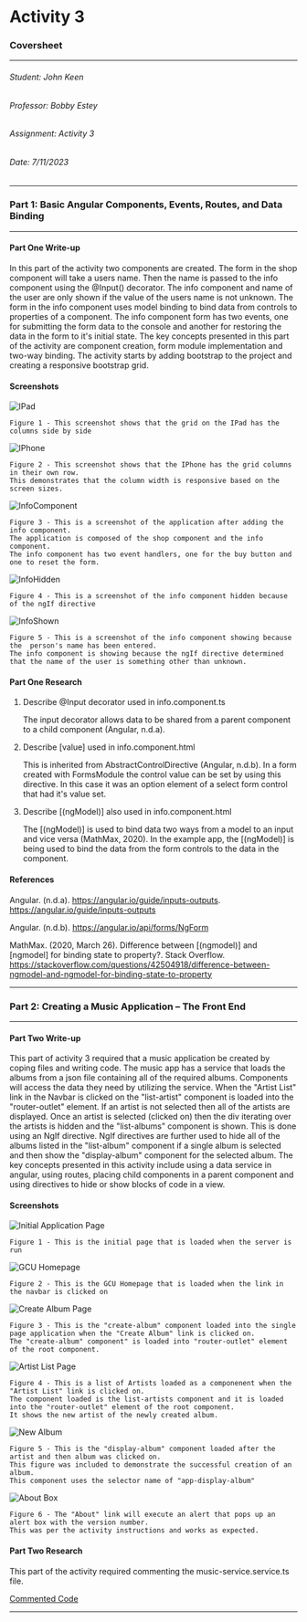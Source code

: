 # Activity 3

### Coversheet

---
###### Student: John Keen
###### Professor: Bobby Estey
###### Assignment: Activity 3
###### Date: 7/11/2023

---

### Part 1: Basic Angular Components, Events, Routes, and Data Binding

---

#### Part One Write-up

In this part of the activity two components are created.  The form in the shop component will take a users name.
Then the name is passed to the info component using the @Input() decorator.  The info component and name of the user are only shown if the value of the users name is not unknown.
The form in the info component uses model binding to bind data from controls to properties of a component.
The info component form has two events, one for submitting the form data to the console and another for restoring the data in the form to it's initial state.
The key concepts presented in this part of the activity are component creation, form module implementation and two-way binding.
The activity starts by adding bootstrap to the project and creating a responsive bootstrap grid.

#### Screenshots


![IPad](./Diagrams/Ipad.jpg)

    Figure 1 - This screenshot shows that the grid on the IPad has the columns side by side

![IPhone](./Diagrams/IPhone.jpg)
    
    Figure 2 - This screenshot shows that the IPhone has the grid columns in their own row.
    This demonstrates that the column width is responsive based on the screen sizes.

![InfoComponent](./Diagrams/InfoComponent.jpg)

    Figure 3 - This is a screenshot of the application after adding the info component.
    The application is composed of the shop component and the info component.
    The info component has two event handlers, one for the buy button and one to reset the form.

![InfoHidden](./Diagrams/InfoHidden.jpg)

    Figure 4 - This is a screenshot of the info component hidden because of the ngIf directive

![InfoShown](./Diagrams/InfoShown.jpg)

    Figure 5 - This is a screenshot of the info component showing because the  person's name has been entered.
    The info component is showing because the ngIf directive determined that the name of the user is something other than unknown.

#### Part One Research

1.	Describe @Input decorator used in info.component.ts

    The input decorator allows data to be shared from a parent component to a child component (Angular, n.d.a).

2.	Describe [value] used in info.component.html

    This is inherited from AbstractControlDirective (Angular, n.d.b).
    In a form created with FormsModule the control value can be set by using this directive.
    In this case it was an option element of a select form control that had it's value set.

3. Describe [(ngModel)] also used in info.component.html 


    The [(ngModel)] is used to bind data two ways from a model to an input and vice versa (MathMax, 2020).
    In the example app, the [(ngModel)] is being used to bind the data from the form controls to the data in the component.


#### References

Angular. (n.d.a). https://angular.io/guide/inputs-outputs. https://angular.io/guide/inputs-outputs

Angular. (n.d.b). https://angular.io/api/forms/NgForm

MathMax. (2020, March 26). Difference between [(ngmodel)] and [ngmodel] for binding state to property?. Stack Overflow. https://stackoverflow.com/questions/42504918/difference-between-ngmodel-and-ngmodel-for-binding-state-to-property

---
### Part 2: Creating a Music Application – The Front End

---

#### Part Two Write-up

This part of activity 3 required that a music application be created by coping files and writing code.
The music app has a service that loads the albums from a json file containing all of the required albums.
Components will access the data they need by utilizing the service.  When the "Artist List" link in the Navbar is clicked on the "list-artist" component is loaded
into the "router-outlet" element.  If an artist is not selected then all of the artists are displayed.
Once an artist is selected (clicked on) then the div iterating over the artists is hidden and the "list-albums" component is shown.
This is done using an NgIf directive.  NgIf directives are further used to hide all of the albums listed in the "list-album" component if a single album is selected and then
 show the "display-album" component for the selected album.  The key concepts presented in this activity include using a data service in angular, using routes, placing child components in a parent component and using directives to hide or show blocks of code in a view.


#### Screenshots

![Initial Application Page](./Diagrams/InitialPage.jpg)

    Figure 1 - This is the initial page that is loaded when the server is run

![GCU Homepage](./Diagrams/GCUHomepage.jpg)

    Figure 2 - This is the GCU Homepage that is loaded when the link in the navbar is clicked on

![Create Album Page](./Diagrams/CreateAlbumPage.jpg)

    Figure 3 - This is the "create-album" component loaded into the single page application when the "Create Album" link is clicked on.
    The "create-album" component" is loaded into "router-outlet" element of the root component.

![Artist List Page](./Diagrams/NewArtist.jpg)

    Figure 4 - This is a list of Artists loaded as a componenent when the "Artist List" link is clicked on.
    The component loaded is the list-artists component and it is loaded into the "router-outlet" element of the root component.
    It shows the new artist of the newly created album.

![New Album](./Diagrams/NewAlbum.jpg)

    Figure 5 - This is the "display-album" component loaded after the artist and then album was clicked on.
    This figure was included to demonstrate the successful creation of an album.
    This component uses the selector name of "app-display-album"

![About Box](./Diagrams/AboutAlertPage.jpg)

    Figure 6 - The "About" link will execute an alert that pops up an alert box with the version number.
    This was per the activity instructions and works as expected.

#### Part Two Research

This part of the activity required commenting the music-service.service.ts file.

[Commented Code](CommentedCode.md)

---
